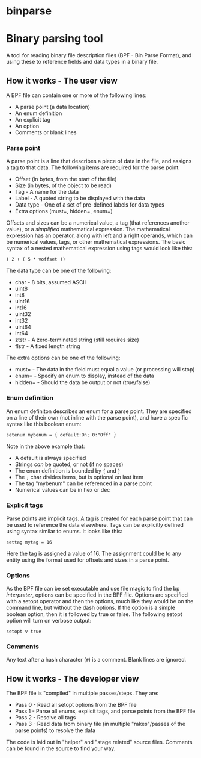 # binparse
Binary parsing tool
===================

A tool for reading binary file description files (BPF - Bin Parse Format), and
using these to reference fields and data types in a binary file.

How it works - The user view
----------------------------

A BPF file can contain one or more of the following lines:
 - A parse point (a data location)
 - An enum definition
 - An explicit tag
 - An option
 - Comments or blank lines

### Parse point

A parse point is a line that describes a piece of data in the file, and assigns
a tag to that data. The following items are required for the parse point:
 - Offset (in bytes, from the start of the file)
 - Size (in bytes, of the object to be read)
 - Tag - A name for the data
 - Label - A quoted string to be displayed with the data
 - Data type - One of a set of pre-defined labels for data types
 - Extra options (must=, hidden=, enum=)

Offsets and sizes can be a numerical value, a tag (that references another
value), or a *simplified* mathematical expression. The mathematical expression
has an operator, along with left and a right operands, which can be numerical
values, tags, or other mathematical expressions. The basic syntax of a nested
mathematical expression using tags would look like this:

`( 2 + ( 5 * voffset ))`

The data type can be one of the following:
 - char - 8 bits, assumed ASCII
 - uint8
 - int8
 - uint16
 - int16
 - uint32
 - int32
 - uint64
 - int64
 - ztstr - A zero-terminated string (still requires size)
 - flstr - A fixed length string

The extra options can be one of the following:
 - must= - The data in the field must equal a value (or processing will stop)
 - enum= - Specify an enum to display, instead of the data
 - hidden= - Should the data be output or not (true/false)

### Enum definition

An enum definiton describes an enum for a parse point. They are specified on
a line of their own (not inline with the parse point), and have a specific syntax like this boolean enum:

`setenum mybenum = { default:On; 0:"Off" }`

Note in the above example that:
 - A default is always specified
 - Strings *can* be quoted, or not (if no spaces)
 - The enum definition is bounded by `{` and `}`
 - The `;` char divides items, but is optional on last item
 - The tag "mybenum" can be referenced in a parse point
 - Numerical values can be in hex or dec

### Explicit tags

Parse points are implicit tags. A tag is created for each parse point that
can be used to reference the data elsewhere. Tags can be explicitly defined
using syntax similar to enums. It looks like this:

`settag mytag = 16`

Here the tag is assigned a value of 16. The assignment could be to any entity
using the format used for offsets and sizes in a parse point.

### Options

As the BPF file can be set executable and use file magic to find the bp
*interpreter*, options can be specified in the BPF file. Options are specified
with a setopt operator and then the options, much like they would be on the
command line, but without the dash options. If the option is a simple boolean
option, then it is followed by true or false. The following setopt option will
turn on verbose output:

`setopt v true`

### Comments

Any text after a hash character (`#`) is a comment. Blank lines are ignored.

How it works - The developer view
---------------------------------

The BPF file is "compiled" in multiple passes/steps. They are:
 - Pass 0 - Read all setopt options from the BPF file
 - Pass 1 - Parse all enums, explicit tags, and parse points from the BPF file
 - Pass 2 - Resolve all tags
 - Pass 3 - Read data from binary file (in multiple "rakes"/passes of the
            parse points) to resolve the data

The code is laid out in "helper" and "stage related" source files. Comments can
be found in the source to find your way. 

